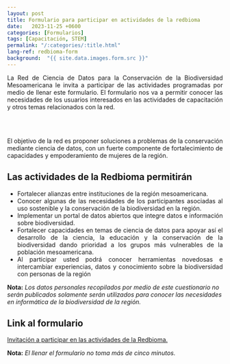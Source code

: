 ```yaml
---
layout: post
title: Formulario para participar en actividades de la redbioma
date:   2023-11-25 +0600
categories: [Formularios]
tags: [Capacitación, STEM]
permalink: "/:categories/:title.html"
lang-ref: redbioma-form
background:  "{{ site.data.images.form.src }}"
---
```


<div style="text-align: justify">
La Red de Ciencia de Datos para la Conservación de la Biodiversidad Mesoamericana le invita a participar de las actividades programadas por medio de llenar este formulario. El formulario nos va a permitir conocer las necesidades de los usuarios interesados en las actividades de capacitación y otros temas relacionados con la red.

<br><br>

El objetivo de la red es proponer soluciones a problemas de la conservación mediante ciencia de datos, con un fuerte componente de fortalecimiento de capacidades y empoderamiento de mujeres de la región.
</div>

## Las actividades de la Redbioma permitirán

<ul style="text-align: justify">

<li>Fortalecer alianzas entre instituciones de la región mesoamericana.</li>
<li>Conocer algunas de las necesidades de los participantes asociadas al uso sostenible y la conservación de la biodiversidad en la región.</li>
<li>Implementar un portal de datos abiertos que integre datos e información sobre biodiversidad.</li>
<li>Fortalecer capacidades en temas de ciencia de datos para apoyar así el desarrollo de la ciencia, la educación y la conservación de la biodiversidad dando prioridad a los grupos más vulnerables de la población mesoamericana.</li>
<li>Al participar usted podrá conocer herramientas novedosas e intercambiar experiencias, datos y conocimiento sobre la biodiversidad con personas de la región</li>
</ul>

**Nota:** *Los datos personales recopilados por medio de este cuestionario no serán publicados solamente serán utilizados para conocer las necesidades en informática de la biodiversidad de la región.*

## Link al formulario

[Invitación a participar en las actividades de la Redbioma.](https://forms.gle/gq98uQN32xz9uBx87)

**Nota:** *El llenar el formulario no toma más de cinco minutos.*
